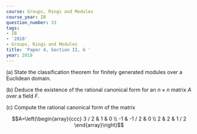 ```yaml
---
course: Groups, Rings and Modules
course_year: IB
question_number: 33
tags:
- IB
- '2018'
- Groups, Rings and Modules
title: 'Paper 4, Section II, G '
year: 2018
---
```




(a) State the classification theorem for finitely generated modules over a Euclidean domain.

(b) Deduce the existence of the rational canonical form for an $n \times n$ matrix $A$ over a field $F$.

(c) Compute the rational canonical form of the matrix

$$A=\left(\begin{array}{ccc}
3 / 2 & 1 & 0 \\
-1 & -1 / 2 & 0 \\
2 & 2 & 1 / 2
\end{array}\right)$$